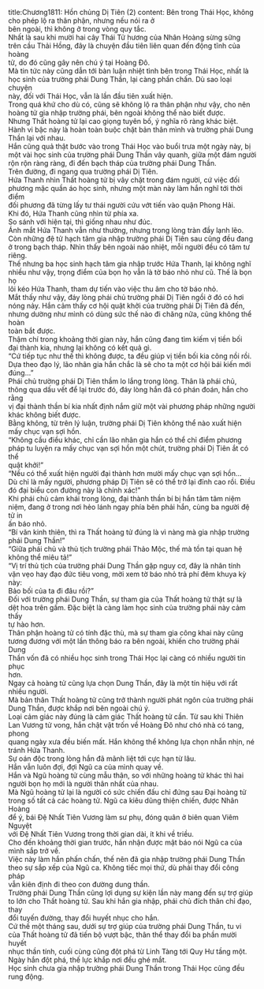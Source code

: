 title:Chương1811: Hồn chủng Dị Tiên (2)
content:
Bên trong Thái Học, không cho phép lộ ra thân phận, nhưng nếu nói ra ở<br>bên ngoài, thì không ở trong vòng quy tắc.<br>Nhất là sau khi mười hai cây Thái Tử hương của Nhân Hoàng sừng sững<br>trên cầu Thải Hồng, đây là chuyện đầu tiên liên quan đến động tĩnh của hoàng<br>tử, do đó cũng gây nên chú ý tại Hoàng Đô.<br>Mà tin tức này cũng dẫn tới bàn luận nhiệt tình bên trong Thái Học, nhất là<br>học sinh của trường phái Dung Thần, lại càng phấn chấn. Dù sao loại chuyện<br>này, đối với Thái Học, vẫn là lần đầu tiên xuất hiện.<br>Trong quá khứ cho dù có, cũng sẽ không lộ ra thân phận như vậy, cho nên<br>hoàng tử gia nhập trường phái, bên ngoài không thể nào biết được.<br>Nhưng Thất hoàng tử lại cao giọng tuyên bố, ý nghĩa rõ ràng khác biệt.<br>Hành vi bậc này là hoàn toàn buộc chặt bản thân mình và trường phái Dung<br>Thần lại với nhau.<br>Hắn cũng quả thật bước vào trong Thái Học vào buổi trưa một ngày này, bị<br>một vài học sinh của trường phái Dung Thần vây quanh, giữa một đám người<br>rộn rộn ràng ràng, đi đến bạch tháp của trường phái Dung Thần.<br>Trên đường, đi ngang qua trường phái Dị Tiên.<br>Hứa Thanh nhìn Thất hoàng tử bị vây chặt trong đám người, cứ việc đối<br>phương mặc quần áo học sinh, nhưng một màn này làm hắn nghĩ tới thời điểm<br>đối phương đã từng lấy tư thái người cứu vớt tiến vào quận Phong Hải.<br>Khi đó, Hứa Thanh cũng nhìn từ phía xa.<br>So sánh với hiện tại, thì giống nhau như đúc.<br>Ánh mắt Hứa Thanh vẫn như thường, nhưng trong lòng tràn đầy lạnh lẽo.<br>Còn những đệ tử hạch tâm gia nhập trường phái Dị Tiên sau cũng đều đang<br>ở trong bạch tháp. Nhìn thấy bên ngoài náo nhiệt, mỗi người đều có tâm tư<br>riêng.<br>Thế nhưng ba học sinh hạch tâm gia nhập trước Hứa Thanh, lại không nghĩ<br>nhiều như vậy, trọng điểm của bọn họ vẫn là tờ báo nhỏ như cũ. Thế là bọn họ<br>lôi kéo Hứa Thanh, tham dự tiến vào việc thu âm cho tờ báo nhỏ.<br>Mắt thấy như vậy, đáy lòng phái chủ trường phái Dị Tiên ngồi ở đó có hơi<br>nóng nảy. Hắn cảm thấy cơ hội quật khởi của trường phái Dị Tiên đã đến,<br>nhưng dường như mình có dùng sức thế nào đi chăng nữa, cũng không thể hoàn<br>toàn bắt được.<br>Thậm chí trong khoảng thời gian này, hắn cũng đang tìm kiếm vị tiền bối<br>đại thành kia, nhưng lại không có kết quả gì.<br>“Cứ tiếp tục như thế thì không được, ta đều giúp vị tiền bối kia cõng nồi rồi.<br>Dựa theo đạo lý, lão nhân gia hắn chắc là sẽ cho ta một cơ hội bái kiến mới<br>đúng…”<br>Phái chủ trường phái Dị Tiên thầm lo lắng trong lòng. Thân là phái chủ,<br>thông qua dấu vết để lại trước đó, đáy lòng hắn đã có phán đoán, hắn cho rằng<br>vị đại thành thần bí kia nhất định nắm giữ một vài phương pháp những người<br>khác không biết được.<br>Bằng không, từ trên lý luận, trường phái Dị Tiên không thể nào xuất hiện<br>mấy chục vạn sợi hồn.<br>“Không cầu điều khác, chỉ cần lão nhân gia hắn có thể chỉ điểm phương<br>pháp tu luyện ra mấy chục vạn sợi hồn một chút, trường phái Dị Tiên ắt có thể<br>quật khởi!”<br>“Nếu có thể xuất hiện người đại thành hơn mười mấy chục vạn sợi hồn…<br>Dù chỉ là mấy người, phương pháp Dị Tiên sẽ có thể trở lại đỉnh cao rồi. Điều<br>đó đại biểu con đường này là chính xác!”<br>Khi phái chủ cảm khái trong lòng, đại thành thần bí bị hắn tâm tâm niệm<br>niệm, đang ở trong nơi hẻo lánh ngay phía bên phải hắn, cùng ba người đệ tử in<br>ấn báo nhỏ.<br>“Bí văn kinh thiên, thì ra Thất hoàng tử đúng là vì nàng mà gia nhập trường<br>phái Dung Thần!”<br>“Giữa phái chủ và thủ tịch trường phái Thảo Mộc, thế mà tồn tại quan hệ<br>không thể miêu tả!”<br>“Vị trí thủ tịch của trường phái Dung Thần gặp nguy cơ, đây là nhân tính<br>vặn vẹo hay đạo đức tiêu vong, mời xem tờ báo nhỏ trả phí đêm khuya kỳ này:<br>Bảo bối của ta đi đâu rồi?”<br>Đối với trường phái Dung Thần, sự tham gia của Thất hoàng tử thật sự là<br>dệt hoa trên gấm. Đặc biệt là càng làm học sinh của trường phái này cảm thấy<br>tự hào hơn.<br>Thân phận hoàng tử có tính đặc thù, mà sự tham gia công khai này cũng<br>tương đương với một lần thông báo ra bên ngoài, khiến cho trường phái Dung<br>Thần vốn đã có nhiều học sinh trong Thái Học lại càng có nhiều người tin phục<br>hơn.<br>Ngay cả hoàng tử cũng lựa chọn Dung Thần, đây là một tín hiệu với rất<br>nhiều người.<br>Mà bản thân Thất hoàng tử cũng trở thành người phát ngôn của trường phái<br>Dung Thần, được khắp nơi bên ngoài chú ý.<br>Loại cảm giác này đúng là cảm giác Thất hoàng tử cần. Từ sau khi Thiên<br>Lan Vương tử vong, hắn chật vật trốn về Hoàng Đô như chó nhà có tang, phong<br>quang ngày xưa đều biến mất. Hắn không thể không lựa chọn nhẫn nhịn, né<br>tránh Hứa Thanh.<br>Sự oán độc trong lòng hắn đã mãnh liệt tới cực hạn từ lâu.<br>Hắn vẫn luôn đợi, đợi Ngũ ca của mình quay về.<br>Hắn và Ngũ hoàng tử cùng mẫu thân, so với những hoàng tử khác thì hai<br>người bọn họ mới là người thân nhất của nhau.<br>Mà Ngũ hoàng tử lại là người có sức chiến đấu chỉ đứng sau Đại hoàng tử<br>trong số tất cả các hoàng tử. Ngũ ca kiêu dũng thiện chiến, được Nhân Hoàng<br>để ý, bái Đệ Nhất Tiên Vương làm sư phụ, đóng quân ở biên quan Viêm Nguyệt<br>với Đệ Nhất Tiên Vương trong thời gian dài, ít khi về triều.<br>Cho đến khoảng thời gian trước, hắn nhận được mật báo nói Ngũ ca của<br>mình sắp trở về.<br>Việc này làm hắn phấn chấn, thế nên đã gia nhập trường phái Dung Thần<br>theo sự sắp xếp của Ngũ ca. Không tiếc mọi thứ, dù phải thay đổi công pháp<br>vẫn kiên định đi theo con đường dung thần.<br>Trường phái Dung Thần cũng lợi dụng sự kiện lần này mang đến sự trợ giúp<br>to lớn cho Thất hoàng tử. Sau khi hắn gia nhập, phái chủ đích thân chỉ đạo, thay<br>đổi tuyến đường, thay đổi huyết nhục cho hắn.<br>Cứ thế một tháng sau, dưới sự trợ giúp của trường phái Dung Thần, tu vi<br>của Thất hoàng tử đã tiến bộ vượt bậc, thân thể thay đổi ba phần mười huyết<br>nhục thần tính, cuối cùng cũng đột phá từ Linh Tàng tới Quy Hư tầng một.<br>Ngày hắn đột phá, thế lực khắp nơi đều ghé mắt.<br>Học sinh chưa gia nhập trường phái Dung Thần trong Thái Học cũng đều<br>rung động.